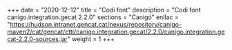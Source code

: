 +++
date        = "2020-12-12"
title       = "Codi font"
description = "Codi font canigo.integration.gecat 2.2.0"
sections    = "Canigó"
enllac		= "https://hudson.intranet.gencat.cat/nexus/repository/canigo-maven2/cat/gencat/ctti/canigo.integration.gecat/2.2.0/canigo.integration.gecat-2.2.0-sources.jar"
weight		= 1
+++
